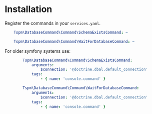 # Installation

Register the commands in your `services.yaml`.

```yaml
    Tspm\DatabaseCommand\Command\SchemaExistsCommand: ~

    Tspm\DatabaseCommand\Command\WaitForDatabaseCommand: ~
```

For older symfony systems use:
```yaml
        Tspm\DatabaseCommand\Command\SchemaExistsCommand:
            arguments:
                $connection: '@doctrine.dbal.default_connection'
            tags:
                - { name: 'console.command' }

        Tspm\DatabaseCommand\Command\WaitForDatabaseCommand:
            arguments:
                $connection: '@doctrine.dbal.default_connection'
            tags:
                - { name: 'console.command' }
```
